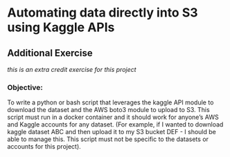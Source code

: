 # Automating data directly into S3 using Kaggle APIs

## Additional Exercise
*this is an extra credit exercise for this project*

### Objective:
To write a python or bash script that leverages the kaggle API module to download the dataset and the AWS boto3 module to upload to S3. This script must run in a docker container and it should work for anyone’s AWS and Kaggle accounts for any dataset. (For example, if I wanted to download kaggle dataset ABC and then upload it to my S3 bucket DEF - I should be able to manage this. This script must not be specific to the datasets or accounts for this project). 
